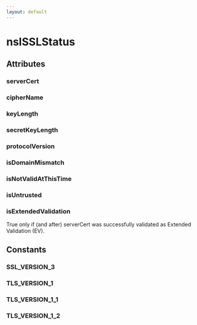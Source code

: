 ```yaml
---
layout: default
---
```


# nsISSLStatus #

## Attributes ##

### serverCert ###

### cipherName ###

### keyLength ###

### secretKeyLength ###

### protocolVersion ###

### isDomainMismatch ###

### isNotValidAtThisTime ###

### isUntrusted ###

### isExtendedValidation ###

True only if (and after) serverCert was successfully validated as
Extended Validation (EV).


## Constants ##

### SSL_VERSION_3 ###

### TLS_VERSION_1 ###

### TLS_VERSION_1_1 ###

### TLS_VERSION_1_2 ###
